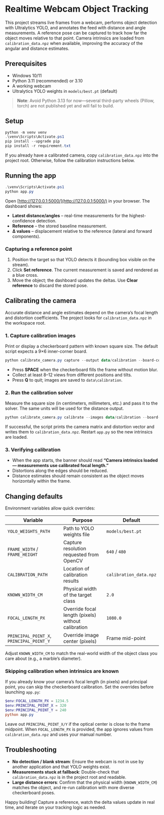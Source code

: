 # Realtime Webcam Object Tracking

This project streams live frames from a webcam, performs object detection with Ultralytics YOLO, and annotates the feed with distance and angle measurements. A reference pose can be captured to track how far the object moves relative to that point. Camera intrinsics are loaded from `calibration_data.npz` when available, improving the accuracy of the angular and distance estimates.

## Prerequisites

- Windows 10/11
- Python 3.11 (recommended) or 3.10
- A working webcam
- Ultralytics YOLO weights in `models/best.pt` (default)

> **Note**: Avoid Python 3.13 for now—several third-party wheels (Pillow, torch) are not published yet and will fail to build.

## Setup

```powershell
python -m venv venv
.\venv\Scripts\Activate.ps1
pip install --upgrade pip
pip install -r requirement.txt
```

If you already have a calibrated camera, copy `calibration_data.npz` into the project root. Otherwise, follow the calibration instructions below.

## Running the app

```powershell
.\venv\Scripts\Activate.ps1
python app.py
```

Open [http://127.0.0.1:5000/](http://127.0.0.1:5000/) in your browser. The dashboard shows:

- **Latest distance/angles** – real-time measurements for the highest-confidence detection.
- **Reference** – the stored baseline measurement.
- **Δ values** – displacement relative to the reference (lateral and forward components).

### Capturing a reference point

1. Position the target so that YOLO detects it (bounding box visible on the stream).
2. Click **Set reference**. The current measurement is saved and rendered as a blue cross.
3. Move the object; the dashboard updates the deltas. Use **Clear reference** to discard the stored pose.

## Calibrating the camera

Accurate distance and angle estimates depend on the camera’s focal length and distortion coefficients. The project looks for `calibration_data.npz` in the workspace root.

### 1. Capture calibration images

Print or display a checkerboard pattern with known square size. The default script expects a 9×6 inner-corner board.

```powershell
python calibrate_camera.py capture --output data/calibration --board-cols 9 --board-rows 6 --square-size-hint 2.4
```

- Press **SPACE** when the checkerboard fills the frame without motion blur.
- Collect at least 8–12 views from different positions and tilts.
- Press **Q** to quit; images are saved to `data\calibration`.

### 2. Run the calibration solver

Measure the square size (in centimeters, millimeters, etc.) and pass it to the solver. The same units will be used for the distance output.

```powershell
python calibrate_camera.py calibrate --images data/calibration --board-cols 9 --board-rows 6 --square-size 2.4 --output calibration_data.npz
```

If successful, the script prints the camera matrix and distortion vector and writes them to `calibration_data.npz`. Restart `app.py` so the new intrinsics are loaded.

### 3. Verifying calibration

- When the app starts, the banner should read **“Camera intrinsics loaded — measurements use calibrated focal length.”**
- Distortions along the edges should be reduced.
- Distance estimates should remain consistent as the object moves horizontally within the frame.

## Changing defaults

Environment variables allow quick overrides:

| Variable | Purpose | Default |
| --- | --- | --- |
| `YOLO_WEIGHTS_PATH` | Path to YOLO weights file | `models/best.pt` |
| `FRAME_WIDTH` / `FRAME_HEIGHT` | Capture resolution requested from OpenCV | `640` / `480` |
| `CALIBRATION_PATH` | Location of calibration results | `calibration_data.npz` |
| `KNOWN_WIDTH_CM` | Physical width of the target class | `2.0` |
| `FOCAL_LENGTH_PX` | Override focal length (pixels) without calibration | `1080.0` |
| `PRINCIPAL_POINT_X`, `PRINCIPAL_POINT_Y` | Override image center (pixels) | Frame mid-point |

Adjust `KNOWN_WIDTH_CM` to match the real-world width of the object class you care about (e.g., a marble’s diameter).

### Skipping calibration when intrinsics are known

If you already know your camera’s focal length (in pixels) and principal point, you can skip the checkerboard calibration. Set the overrides before launching `app.py`:

```powershell
$env:FOCAL_LENGTH_PX = 1234.5
$env:PRINCIPAL_POINT_X = 320
$env:PRINCIPAL_POINT_Y = 240
python app.py
```

Leave out `PRINCIPAL_POINT_X/Y` if the optical center is close to the frame midpoint. When `FOCAL_LENGTH_PX` is provided, the app ignores values from `calibration_data.npz` and uses your manual number.

## Troubleshooting

- **No detection / blank stream**: Ensure the webcam is not in use by another application and that YOLO weights exist.
- **Measurements stuck at fallback**: Double-check that `calibration_data.npz` is in the project root and readable.
- **Large distance errors**: Confirm that the physical width (`KNOWN_WIDTH_CM`) matches the object, and re-run calibration with more diverse checkerboard poses.

Happy building! Capture a reference, watch the delta values update in real time, and iterate on your tracking logic as needed.

